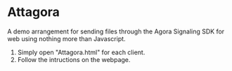 # Attagora
A demo arrangement for sending files through the Agora Signaling SDK for web using nothing more than Javascript.

1. Simply open "Attagora.html" for each client.
2. Follow the intructions on the webpage.
